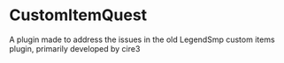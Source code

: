 # CustomItemQuest

A plugin made to address the issues in the old LegendSmp custom items plugin, primarily developed by cire3

